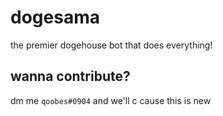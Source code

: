 # dogesama

the premier dogehouse bot that does everything!

## wanna contribute?

dm me `qoobes#0904` and we'll c cause this is new
